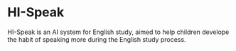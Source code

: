 # HI-Speak
HI-Speak is an AI system for English study, aimed to help children develope the habit of speaking more during the English study process.
